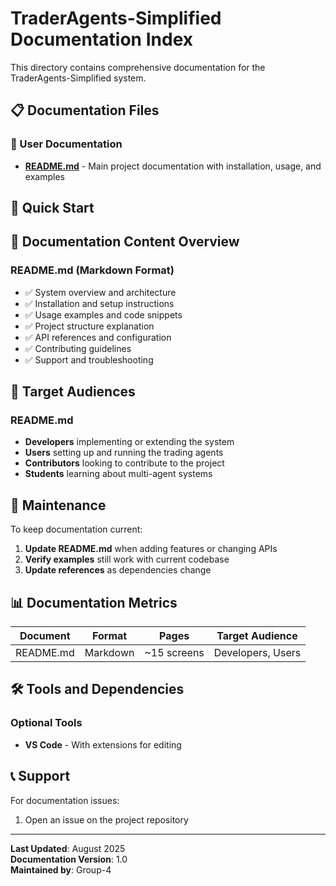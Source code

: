 # TraderAgents-Simplified Documentation Index

This directory contains comprehensive documentation for the TraderAgents-Simplified system.

## 📋 Documentation Files

### 📖 User Documentation
- **[README.md](../README.md)** - Main project documentation with installation, usage, and examples

## 🚀 Quick Start

## 📄 Documentation Content Overview

### README.md (Markdown Format)
- ✅ System overview and architecture
- ✅ Installation and setup instructions
- ✅ Usage examples and code snippets
- ✅ Project structure explanation
- ✅ API references and configuration
- ✅ Contributing guidelines
- ✅ Support and troubleshooting

## 🎯 Target Audiences

### README.md
- **Developers** implementing or extending the system
- **Users** setting up and running the trading agents
- **Contributors** looking to contribute to the project
- **Students** learning about multi-agent systems

## 🔄 Maintenance

To keep documentation current:

1. **Update README.md** when adding features or changing APIs
4. **Verify examples** still work with current codebase
5. **Update references** as dependencies change

## 📊 Documentation Metrics

| Document | Format | Pages | Target Audience |
|----------|--------|-------|-----------------|
| README.md | Markdown | ~15 screens | Developers, Users |

## 🛠️ Tools and Dependencies

### Optional Tools
- **VS Code** - With extensions for editing

## 📞 Support

For documentation issues:
1. Open an issue on the project repository

---

**Last Updated**: August 2025  
**Documentation Version**: 1.0  
**Maintained by**: Group-4
